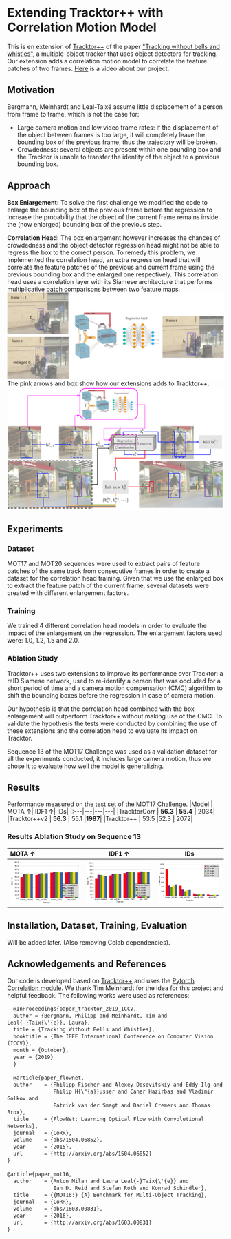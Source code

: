 # Extending Tracktor++ with Correlation Motion Model
This is en extension of [Tracktor++](https://git.io/fjQr8) of the paper ["Tracking without bells and whistles"](https://arxiv.org/pdf/1903.05625.pdf), a multiple-object tracker that uses object detectors for tracking. Our extension adds a correlation motion model to correlate the feature patches of two frames. [Here](https://youtu.be/NQQlPNUhIrY) is a video about our project.

## Motivation
 Bergmann, Meinhardt and Leal-Taixé assume little displacement of a person from frame to frame, which is not the case for:

- Large camera motion and low video frame rates: if the displacement of the object between frames is too large, it will completely leave the bounding box of the previous frame, thus the trajectory will be broken.
- Crowdedness: several objects are present within one bounding box and the Tracktor is unable to transfer the identity of the object to a previous bounding box. 
## Approach
**Box Enlargement:**
To solve the first challenge we modified the code to enlarge the bounding box of the previous frame before the regression to increase the probability that the object of the current frame remains inside the (now enlarged) bounding box of the previous step. 

**Correlation Head:**
The box enlargement however increases the chances of crowdedness and the object detector regression head might not be able to regress the box to the correct person. To remedy this problem, we implemented the correlation head, an extra regression head that will correlate the feature patches of the previous and current frame using the previous bounding box and the enlarged one respectively. This correlation head uses a correlation layer with its Siamese architecture that performs multiplicative patch comparisons between two feature maps.
![Bounding box enlargement and correlation layer](data/readme/enlargement_correlation.png)
The pink arrows and box show how our extensions adds to Tracktor++.
![Visualization of Tracktor with the correlation layer](data/readme/method_correlation.png)

## Experiments
### Dataset
MOT17 and MOT20 sequences were used to extract pairs of feature patches of the same track from consecutive frames in order to create a dataset for the correlation head training. Given that we use the enlarged box to extract the feature patch of the current frame, several datasets were created with different enlargement factors.
### Training
We trained 4 different correlation head models in order to evaluate the impact of the enlargement on the regression. The enlargement factors used were: 1.0, 1.2, 1.5 and 2.0.
### Ablation Study
Tracktor++ uses two extensions to improve its performance over Tracktor: a reID Siamese network, used to re-identify a person that was occluded for a short period of time and a camera motion compensation (CMC) algorithm to shift the bounding boxes before the regression in case of camera motion.

 Our hypothesis is that the correlation head combined with the box enlargement will outperform Tracktor++ without making use of the CMC. To validate the hypothesis the tests were conducted by combining the use of these extensions and the correlation head to evaluate its impact on Tracktor.

Sequence 13 of the MOT17 Challenge was used as a validation dataset for all the experiments conducted,  it includes large camera motion, thus we chose it to evaluate how well the model is generalizing.

## Results
Performance measured on the test set of the [MOT17 Challenge](https://motchallenge.net/results/MOT17/).
|Model | MOTA &#8593;| IDF1 &#8593;| IDs|
|:---|---|---|---|
|TracktorCorr | **56.3** | **55.4** | 2034|
|Tracktor++v2 | **56.3** | 55.1 |**1987**|
|Tracktor++ | 53.5 |52.3 | 2072|

### Results Ablation Study on Sequence 13

| MOTA &#8593;| IDF1 &#8593;| IDs|
|:---|---|---|
|![](data/readme/MOTA_report.png)|![](data/readme/IDF1_report.png)|![](data/readme/IDs_report.png)|

## Installation, Dataset, Training, Evaluation
Will be added later. (Also removing Colab dependencies).

## Acknowledgements and References
Our code is developed based on [Tracktor++](https://git.io/fjQr8) and uses the [Pytorch Correlation module](https://github.com/ClementPinard/Pytorch-Correlation-extension). We thank Tim Meinhardt for the idea for this project and helpful feedback. The following works were used as references:

```
  @InProceedings{paper_tracktor_2019_ICCV,
  author = {Bergmann, Philipp and Meinhardt, Tim and Leal{-}Taix{\'{e}}, Laura},
  title = {Tracking Without Bells and Whistles},
  booktitle = {The IEEE International Conference on Computer Vision (ICCV)},
  month = {October},
  year = {2019}
  }

  @article{paper_flownet,
  author    = {Philipp Fischer and Alexey Dosovitskiy and Eddy Ilg and
               Philip H{\"{a}}usser and Caner Hazirbas and Vladimir Golkov and
               Patrick van der Smagt and Daniel Cremers and Thomas Brox},
  title     = {FlowNet: Learning Optical Flow with Convolutional Networks},
  journal   = {CoRR},
  volume    = {abs/1504.06852},
  year      = {2015},
  url       = {http://arxiv.org/abs/1504.06852}
}

@article{paper_mot16,
  author    = {Anton Milan and Laura Leal{-}Taix{\'{e}} and
               Ian D. Reid and Stefan Roth and Konrad Schindler},
  title     = {{MOT16:} {A} Benchmark for Multi-Object Tracking},
  journal   = {CoRR},
  volume    = {abs/1603.00831},
  year      = {2016},
  url       = {http://arxiv.org/abs/1603.00831}
}
```